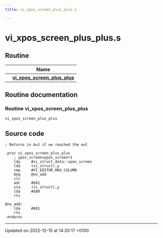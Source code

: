 ```yaml
---
title: vi_xpos_screen_plus_plus.s

---
```


# vi_xpos_screen_plus_plus.s



## Routine

|                | Name           |
| -------------- | -------------- |
| | **[vi_xpos_screen_plus_plus](Files/vi__xpos__screen__plus__plus_8s.md#Routine-vi-xpos-screen-plus-plus)** |


## Routine documentation

### Routine vi_xpos_screen_plus_plus

```ca65
vi_xpos_screen_plus_plus
```




## Source code

```ca65
; Returns in A=1 if we reached the eol

.proc vi_xpos_screen_plus_plus
    ; ypos_screen=ypos_screen+1
    ldy     #vi_struct_data::xpos_screen
    lda     (vi_struct),y
    cmp     #VI_EDITOR_MAX_COLUMN
    beq     @no_add
    clc
    adc     #$01
    sta     (vi_struct),y
    lda     #$00
    rts

@no_add:
    lda     #$01
    rts
.endproc
```


-------------------------------

Updated on 2022-12-15 at 14:20:17 +0100

